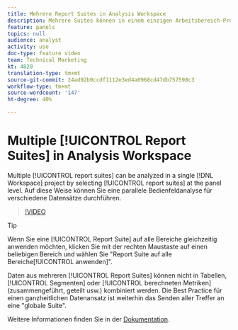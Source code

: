 ```yaml
---
title: Mehrere Report Suites in Analysis Workspace
description: Mehrere Suites können in einem einzigen Arbeitsbereich-Projekt analysiert werden, indem Report Suites auf Bedienfeldebene ausgewählt werden. Auf diese Weise können Sie eine parallele Bedienfeldanalyse für verschiedene Datensätze durchführen.
feature: panels
topics: null
audience: analyst
activity: use
doc-type: feature video
team: Technical Marketing
kt: 4820
translation-type: tm+mt
source-git-commit: 24ad92b0ccdf1112e3ed4a0968cd47db757598c3
workflow-type: tm+mt
source-wordcount: '147'
ht-degree: 40%

---
```



# Multiple [!UICONTROL Report Suites] in Analysis Workspace

Multiple [!UICONTROL report suites] can be analyzed in a single [!DNL Workspace] project by selecting [!UICONTROL report suites] at the panel level. Auf diese Weise können Sie eine parallele Bedienfeldanalyse für verschiedene Datensätze durchführen.

>[!VIDEO](https://video.tv.adobe.com/v/32843/?quality=12)

>[!TIP]
>
> Wenn Sie eine [!UICONTROL Report Suite] auf alle Bereiche gleichzeitig anwenden möchten, klicken Sie mit der rechten Maustaste auf einen beliebigen Bereich und wählen Sie &quot;Report Suite auf alle Bereiche[!UICONTROL anwenden]&quot;.

Daten aus mehreren [!UICONTROL Report Suites] können nicht in Tabellen, [!UICONTROL Segmenten] oder [!UICONTROL berechneten Metriken] (zusammengeführt, geteilt usw.) kombiniert werden. Die Best Practice für einen ganzheitlichen Datenansatz ist weiterhin das Senden aller Treffer an eine &quot;globale Suite&quot;.

Weitere Informationen finden Sie in der [Dokumentation](https://docs.adobe.com/content/help/de-DE/analytics/analyze/analysis-workspace/build-workspace-project/multiple-report-suites.html).

